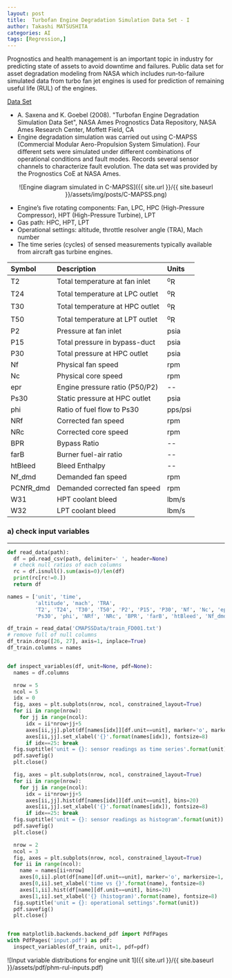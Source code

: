 ```yaml
---
layout: post
title:  Turbofan Engine Degradation Simulation Data Set - I
author: Takashi MATSUSHITA
categories: AI
tags: [Regression,]
---
```

Prognostics and health management is an important topic in industry for predicting state of assets to avoid downtime and failures. Public data set for asset degradation modeling from NASA which includes run-to-failure simulated data from turbo fan jet engines is used for prediction of remaining useful life (RUL) of the engines.

[Data Set](https://ti.arc.nasa.gov/tech/dash/groups/pcoe/prognostic-data-repository/)
  * A. Saxena and K. Goebel (2008). "Turbofan Engine Degradation Simulation Data Set", NASA Ames Prognostics Data Repository, NASA Ames Research Center, Moffett Field, CA
  * Engine degradation simulation was carried out using C-MAPSS (Commercial Modular Aero-Propulsion System Simulation). Four different sets were simulated under different combinations of operational conditions and fault modes. Records several sensor channels to characterize fault evolution. The data set was provided by the Prognostics CoE at NASA Ames.

<p align="center">
![Engine diagram simulated in C-MAPSS]({{ site.url }}/{{ site.baseurl }}/assets/img/posts/C-MAPSS.png)
</p>


* Engine’s five rotating components: Fan, LPC, HPC (High-Pressure Compressor), HPT (High-Pressure Turbine), LPT
* Gas path: HPC, HPT, LPT
* Operational settings: altitude, throttle resolver angle (TRA), Mach number
* The time series (cycles) of sensed measurements typically available from aircraft gas turbine engines.

| Symbol        | Description           | Units |
|:-------------|:------------------|:------|
| T2           | Total temperature at fan inlet  | <sup>o</sup>R |
| T24          | Total temperature at LPC outlet | <sup>o</sup>R |
| T30          | Total temperature at HPC outlet | <sup>o</sup>R |
| T50          | Total temperature at LPT outlet | <sup>o</sup>R |
| P2           | Pressure at fan inlet           | psia |
| P15          | Total pressure in bypass-duct   | psia |
| P30          | Total pressure at HPC outlet    | psia |
| Nf           | Physical fan speed              | rpm |
| Nc           | Physical core speed             | rpm |
| epr          | Engine pressure ratio (P50/P2)  | -- |
| Ps30         | Static pressure at HPC outlet   | psia |
| phi          | Ratio of fuel flow to Ps30      | pps/psi |
| NRf          | Corrected fan speed             | rpm |
| NRc          | Corrected core speed            | rpm |
| BPR          | Bypass Ratio                    | -- |
| farB         | Burner fuel-air ratio           | -- |
| htBleed      | Bleed Enthalpy                  | -- |
| Nf_dmd       | Demanded fan speed              | rpm |
| PCNfR_dmd    | Demanded corrected fan speed    | rpm |
| W31          | HPT coolant bleed               | lbm/s |
| W32          | LPT coolant bleed               | lbm/s |


### a) check input variables
* * *
```python
def read_data(path):
  df = pd.read_csv(path, delimiter=' ', header=None)
  # check null ratios of each columns
  rc = df.isnull().sum(axis=0)/len(df)
  print(rc[rc!=0.])
  return df

names = ['unit', 'time',
         'altitude', 'mach', 'TRA',
         'T2', 'T24', 'T30', 'T50', 'P2', 'P15', 'P30', 'Nf', 'Nc', 'epr',
         'Ps30', 'phi', 'NRf', 'NRc', 'BPR', 'farB', 'htBleed', 'Nf_dmd', 'PCNfR_dmd', 'W31', 'W32']

df_train = read_data('CMAPSSData/train_FD001.txt')
# remove full of null columns
df_train.drop([26, 27], axis=1, inplace=True)
df_train.columns = names


def inspect_variables(df, unit=None, pdf=None):
  names = df.columns

  nrow = 5
  ncol = 5
  idx = 0
  fig, axes = plt.subplots(nrow, ncol, constrained_layout=True)
  for ii in range(nrow):
    for jj in range(ncol):
      idx = ii*nrow+jj+5
      axes[ii,jj].plot(df[names[idx]][df.unit==unit], marker='o', markersize=1, linewidth=0)
      axes[ii,jj].set_xlabel('{}'.format(names[idx]), fontsize=8)
      if idx==25: break
  fig.suptitle('unit = {}: sensor readings as time series'.format(unit))
  pdf.savefig()
  plt.close()

  fig, axes = plt.subplots(nrow, ncol, constrained_layout=True)
  for ii in range(nrow):
    for jj in range(ncol):
      idx = ii*nrow+jj+5
      axes[ii,jj].hist(df[names[idx]][df.unit==unit], bins=20)
      axes[ii,jj].set_xlabel('{}'.format(names[idx]), fontsize=8)
      if idx==25: break
  fig.suptitle('unit = {}: sensor readings as histogram'.format(unit))
  pdf.savefig()
  plt.close()

  nrow = 2
  ncol = 3
  fig, axes = plt.subplots(nrow, ncol, constrained_layout=True)
  for ii in range(ncol):
    name = names[ii+nrow]
    axes[0,ii].plot(df[name][df.unit==unit], marker='o', markersize=1, linewidth=0)
    axes[0,ii].set_xlabel('time vs {}'.format(name), fontsize=8)
    axes[1,ii].hist(df[name][df.unit==unit], bins=20)
    axes[1,ii].set_xlabel('{} (histogram)'.format(name), fontsize=8)
  fig.suptitle('unit = {}: operational settings'.format(unit))
  pdf.savefig()
  plt.close()


from matplotlib.backends.backend_pdf import PdfPages
with PdfPages('input.pdf') as pdf:
  inspect_variables(df_train, unit=1, pdf=pdf)
```

![Input variable distributions for engine unit 1]({{ site.url }}/{{ site.baseurl }}/assets/pdf/phm-rul-inputs.pdf)


